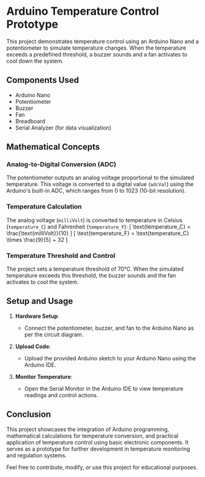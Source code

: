 # Arduino Temperature Control Prototype

This project demonstrates temperature control using an Arduino Nano and a potentiometer to simulate temperature changes. When the temperature exceeds a predefined threshold, a buzzer sounds and a fan activates to cool down the system.

## Components Used

- Arduino Nano
- Potentiometer
- Buzzer
- Fan
- Breadboard
- Serial Analyzer (for data visualization)

## Mathematical Concepts

### Analog-to-Digital Conversion (ADC)

The potentiometer outputs an analog voltage proportional to the simulated temperature. This voltage is converted to a digital value (`adcVal`) using the Arduino's built-in ADC, which ranges from 0 to 1023 (10-bit resolution).

### Temperature Calculation

The analog voltage (`milliVolt`) is converted to temperature in Celsius (`temperature_C`) and Fahrenheit (`temperature_F`):
\[ \text{temperature\_C} = \frac{\text{milliVolt}}{10} \]
\[ \text{temperature\_F} = \text{temperature\_C} \times \frac{9}{5} + 32 \]

### Temperature Threshold and Control

The project sets a temperature threshold of 70°C. When the simulated temperature exceeds this threshold, the buzzer sounds and the fan activates to cool the system.

## Setup and Usage

1. **Hardware Setup**:
   - Connect the potentiometer, buzzer, and fan to the Arduino Nano as per the circuit diagram.

2. **Upload Code**:
   - Upload the provided Arduino sketch to your Arduino Nano using the Arduino IDE.

3. **Monitor Temperature**:
   - Open the Serial Monitor in the Arduino IDE to view temperature readings and control actions.

## Conclusion

This project showcases the integration of Arduino programming, mathematical calculations for temperature conversion, and practical application of temperature control using basic electronic components. It serves as a prototype for further development in temperature monitoring and regulation systems.

Feel free to contribute, modify, or use this project for educational purposes.

